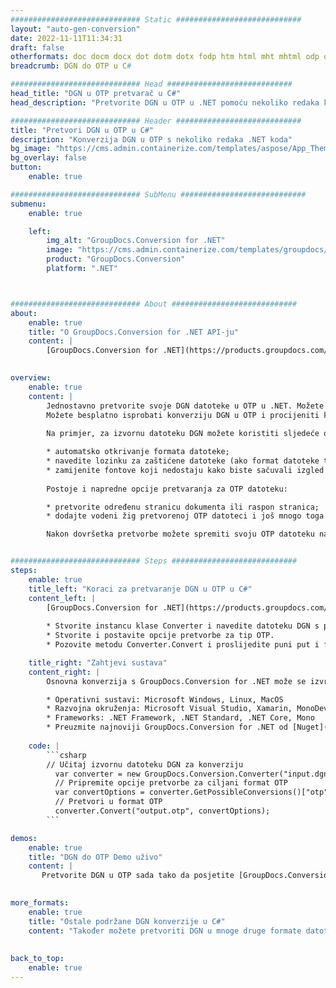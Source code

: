 ```yaml
---
############################# Static ############################
layout: "auto-gen-conversion"
date: 2022-11-11T11:34:31
draft: false
otherformats: doc docm docx dot dotm dotx fodp htm html mht mhtml odp odt otp pot potm potx pps ppsm ppsx ppt pptm pptx rtf
breadcrumb: DGN do OTP u C#

############################# Head ############################
head_title: "DGN u OTP pretvarač u C#"
head_description: "Pretvorite DGN u OTP u .NET pomoću nekoliko redaka koda. Koristite GroupDocs Document Conversion API za pretvaranje preko 160 formata datoteka."

############################# Header ############################
title: "Pretvori DGN u OTP u C#"
description: "Konverzija DGN u OTP s nekoliko redaka .NET koda"
bg_image: "https://cms.admin.containerize.com/templates/aspose/App_Themes/V3/images/bg/header1.png"
bg_overlay: false
button:
    enable: true

############################# SubMenu ############################
submenu:
    enable: true

    left:
        img_alt: "GroupDocs.Conversion for .NET"
        image: "https://cms.admin.containerize.com/templates/groupdocs/images/product-logos/90x90-noborder/groupdocs-conversion-net.png"
        product: "GroupDocs.Conversion"
        platform: ".NET"



############################# About ############################
about:
    enable: true
    title: "O GroupDocs.Conversion for .NET API-ju"
    content: |
        [GroupDocs.Conversion for .NET](https://products.groupdocs.com/conversion/net/) može se koristiti za pretvaranje Microsoft Worda, Excela, PowerPointa, PDF-a, Visio i drugih formata. GroupDocs.Conversion je samostalni API koji je prikladan za pozadinske i interne sustave gdje su potrebne visoke performanse. Ne ovisi o softveru poput Microsofta ili Open Officea.
    

overview:
    enable: true
    content: |
        Jednostavno pretvorite svoje DGN datoteke u OTP u .NET. Možete koristiti samo nekoliko C# linija koda na bilo kojoj platformi po vašem izboru kao što su - Windows, Linux, macOS.
        Možete besplatno isprobati konverziju DGN u OTP i procijeniti kvalitetu rezultata konverzije. Uz jednostavne scenarije konverzije datoteka, možete isprobati naprednije opcije za učitavanje izvorne DGN datoteke i za spremanje izlaznog OTP rezultata. 
        
        Na primjer, za izvornu datoteku DGN možete koristiti sljedeće opcije učitavanja:

        * automatsko otkrivanje formata datoteke;
        * navedite lozinku za zaštićene datoteke (ako format datoteke to podržava);
        * zamijenite fontove koji nedostaju kako biste sačuvali izgled dokumenta.
        
        Postoje i napredne opcije pretvaranja za OTP datoteku:

        * pretvorite određenu stranicu dokumenta ili raspon stranica;
        * dodajte vodeni žig pretvorenoj OTP datoteci i još mnogo toga.

        Nakon dovršetka pretvorbe možete spremiti svoju OTP datoteku na lokalnu stazu datoteke ili bilo koju pohranu treće strane kao što su FTP, Amazon S3, Google Drive, Dropbox itd. Imajte na umu - da pretvorite DGN u {{ TO}} nema potrebe za instaliranjem bilo kakvog dodatnog softvera - poput MS Officea, Open Officea, Adobe Acrobat Readera itd.


############################# Steps ############################
steps:
    enable: true
    title_left: "Koraci za pretvaranje DGN u OTP u C#"
    content_left: |
        [GroupDocs.Conversion for .NET](https://products.groupdocs.com/conversion/net/) programerima olakšava pretvaranje DGN datoteke u OTP s nekoliko redaka koda.
        
        * Stvorite instancu klase Converter i navedite datoteku DGN s punim putem
        * Stvorite i postavite opcije pretvorbe za tip OTP.
        * Pozovite metodu Converter.Convert i proslijedite puni put i format (OTP) kao parametar

    title_right: "Zahtjevi sustava"
    content_right: |
        Osnovna konverzija s GroupDocs.Conversion for .NET može se izvršiti u samo nekoliko jednostavnih koraka. Naši API-ji podržani su na svim glavnim platformama i operativnim sustavima. Prije izvršavanja koda u nastavku, provjerite imate li sljedeće preduvjete instalirane na vašem sustavu.

        * Operativni sustavi: Microsoft Windows, Linux, MacOS
        * Razvojna okruženja: Microsoft Visual Studio, Xamarin, MonoDevelop
        * Frameworks: .NET Framework, .NET Standard, .NET Core, Mono
        * Preuzmite najnoviji GroupDocs.Conversion for .NET od [Nuget](https://www.nuget.org/packages/groupdocs.conversion)
         
    code: |
        ```csharp    
        // Učitaj izvornu datoteku DGN za konverziju
          var converter = new GroupDocs.Conversion.Converter("input.dgn");
          // Pripremite opcije pretvorbe za ciljani format OTP
          var convertOptions = converter.GetPossibleConversions()["otp"].ConvertOptions;
          // Pretvori u format OTP
          converter.Convert("output.otp", convertOptions);
        ```

demos:
    enable: true
    title: "DGN do OTP Demo uživo"
    content: |
       Pretvorite DGN u OTP sada tako da posjetite [GroupDocs.Conversion App](https://products.groupdocs.app/conversion/family) web mjesto. Online demo ima sljedeće prednosti
          

more_formats:
    enable: true
    title: "Ostale podržane DGN konverzije u C#"
    content: "Također možete pretvoriti DGN u mnoge druge formate datoteka. Pogledajte popis u nastavku."
       
       
back_to_top:
    enable: true
---
```

